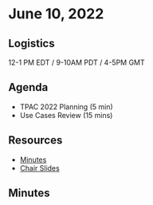# June 10, 2022

## Logistics

12-1 PM EDT / 9-10AM PDT / 4-5PM GMT

## Agenda

* TPAC 2022 Planning (5 min)
* Use Cases Review (15 mins)

## Resources

* [Minutes](https://docs.google.com/document/d/1kFh69PQHiQjjM7LdqbmjfjCxKDhL6ykuRDzqPDG3C4I/edit?usp=sharing)
* [Chair Slides](https://docs.google.com/presentation/d/1SGcY5JzTNvwUE79wBr6dxT2nyR-nof9ykVzYmJ4vuZM/edit?usp=sharing&resourcekey=0-iXBr4XVdXuWQkPPx780kaQ)

## Minutes
